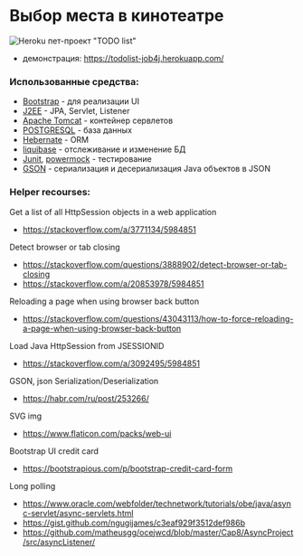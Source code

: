 #  Выбор места в кинотеатре
![Heroku](https://todolist-job4j.herokuapp.com/?app=todolist-job4j&style=flat&svg=1)
пет-проект "TODO list"
 * демонстрация:  https://todolist-job4j.herokuapp.com/
### Использованные средства:

* [Bootstrap](getbootstrap.com) - для реализации UI
* [J2EE](https://www.oracle.com/technetwork/java/javaee/) - JPA, Servlet, Listener
* [Apache Tomcat](http://tomcat.apache.org/) - контейнер сервлетов
* [POSTGRESQL](https://www.postgresql.org/) - база данных
* [Hebernate](https://hibernate.org/) - ORM
* [liquibase](https://liquibase.org/) - отслеживание и изменение БД
* [Junit](https://junit.org/), [powermock](https://www.postgresql.org/) - тестирование
* [GSON](https://github.com/google/gson) - сериализация и десериализация Java объектов в JSON

### Helper recourses:

Get a list of all HttpSession objects in a web application
- https://stackoverflow.com/a/3771134/5984851

Detect browser or tab closing
- https://stackoverflow.com/questions/3888902/detect-browser-or-tab-closing
- https://stackoverflow.com/a/20853978/5984851

Reloading a page when using browser back button
- https://stackoverflow.com/questions/43043113/how-to-force-reloading-a-page-when-using-browser-back-button

Load Java HttpSession from JSESSIONID
- https://stackoverflow.com/a/3092495/5984851

GSON, json Serialization/Deserialization
- https://habr.com/ru/post/253266/

SVG img
- https://www.flaticon.com/packs/web-ui

Bootstrap UI credit card
- https://bootstrapious.com/p/bootstrap-credit-card-form

Long polling
- https://www.oracle.com/webfolder/technetwork/tutorials/obe/java/async-servlet/async-servlets.html
- https://gist.github.com/ngugijames/c3eaf929f3512def986b
- https://github.com/matheusgg/ocejwcd/blob/master/Cap8/AsyncProject/src/asyncListener/